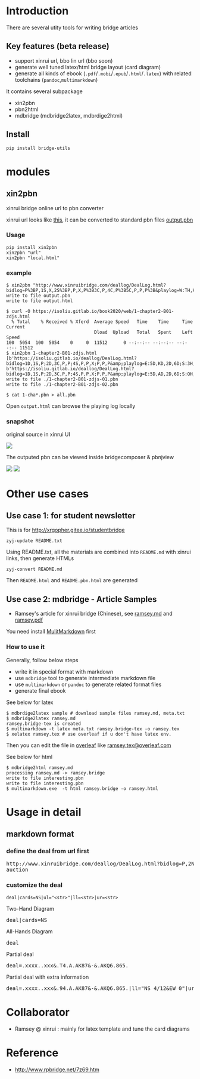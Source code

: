 # Introduction

There are several utity tools for writing bridge articles

## Key features (beta release)

* support xinrui url, bbo lin url (bbo soon)
* generate well tuned latex/html bridge layout (card diagram) 
* generate all kinds of ebook (`.pdf`/`.mobi`/`.epub`/`.html`/`.latex`) with related toolchains (`pandoc`,`multimarkdown`)

It contains several subpackage

* xin2pbn
* pbn2html
* mdbridge (mdbridge2latex, mdbrdige2html)

## Install

````
pip install bridge-utils
````

# modules

## xin2pbn

xinrui bridge online url to pbn converter

xinrui url looks like [this](http://www.xinruibridge.com/deallog/DealLog.html?bidlog=P%3BP,1S,X,2S%3BP,P,X,P%3B3C,P,4C,P%3B5C,P,P,P%3B&playlog=W:TH,KH,AH,4H%3BE:TS,KS,AS,6C%3BN:3H,2H,9H,8H%3BS:TD,KD,AD,7D%3BN:3D,9D,2C,2D%3BS:3C,4C,TC,5C%3BN:6D,5D,QC,4D%3BS:7C,KC,AC,8C%3BN:&deal=T96.A62.J975.985%20KQ832.954.T.Q732%20AJ754.T8.K842.K4%20.KQJ73.AQ63.AJT6&vul=NS&dealer=E&contract=5C&declarer=S&wintrick=12&score=620&str=%E7%BE%A4%E7%BB%84IMP%E8%B5%9B%2020201121%20%E7%89%8C%E5%8F%B7%202/8&dealid=984602529&pbnid=344008254), it can be converted to standard pbn files [output.pbn](output.pbn)

### Usage

````
pip install xin2pbn
xin2pbn "url"
xin2pbn "local.html"
````

### example

````
$ xin2pbn "http://www.xinruibridge.com/deallog/DealLog.html?bidlog=P%3BP,1S,X,2S%3BP,P,X,P%3B3C,P,4C,P%3B5C,P,P,P%3B&playlog=W:TH,KH,AH,4H%3BE:TS,KS,AS,6C%3BN:3H,2H,9H,8H%3BS:TD,KD,AD,7D%3BN:3D,9D,2C,2D%3BS:3C,4C,TC,5C%3BN:6D,5D,QC,4D%3BS:7C,KC,AC,8C%3BN:&deal=T96.A62.J975.985%20KQ832.954.T.Q732%20AJ754.T8.K842.K4%20.KQJ73.AQ63.AJT6&vul=NS&dealer=E&contract=5C&declarer=S&wintrick=12&score=620&str=%E7%BE%A4%E7%BB%84IMP%E8%B5%9B%2020201121%20%E7%89%8C%E5%8F%B7%202/8&dealid=984602529&pbnid=344008254"
write to file output.pbn
write to file output.html

$ curl -O https://isoliu.gitlab.io/book2020/web/1-chapter2-B01-zdjs.html
  % Total    % Received % Xferd  Average Speed   Time    Time     Time  Current
                                 Dload  Upload   Total   Spent    Left  Speed
100  5054  100  5054    0     0  11512      0 --:--:-- --:--:-- --:--:-- 11512
$ xin2pbn 1-chapter2-B01-zdjs.html
[b'https://isoliu.gitlab.io/deallog/DealLog.html?bidlog=1D,1S,P;2D,3C,P,P;4S,P,P,X;P,P,P&amp;playlog=E:5D,KD,2D,6D;S:3H,5H,8H,7H;N:8S,TS,AS,3D;S:4C,KC,3C,2C;W:8D,7D,2S,9D;E:8C,JC,AC,5C;W:QD,TH,5S,4D;E:6H,9H,KH,AH;N:&amp;deal=.K5.QJT832.AK976%20KQ874.AT8.76.Q53%20JT652.7642.5.T82%20A93.QJ93.AK94.J4&amp;vul=All&amp;dealer=W&amp;contract=4SX&amp;declarer=N&amp;wintrick=9&amp;score=-200&amp;str=%E9%94%A6%E6%A0%87%E8%B5%9B%20%E7%AC%AC12%E8%BD%AE%20%E7%89%8C%E5%8F%B7%204/12&amp;dealid=653117488&amp;pbnid=127397878', b'https://isoliu.gitlab.io/deallog/DealLog.html?bidlog=1D,1S,P;2D,3C,P,P;4S,P,P,X;P,P,P&amp;playlog=E:5D,AD,2D,6D;S:QH,KH,AH,7H;N:KS,2S,3S,3D;N:4S,TS,AS,8D;S:3H,5H,8H,2H;N:TH,6H,JH,7C;S:9H,6C,7D,4H;S:4C,KC,3C,2C;W:AC,5C,8C,JC;W:QD,QS,TC,4D;N:&amp;deal=.K5.QJT832.AK976%20KQ874.AT8.76.Q53%20JT652.7642.5.T82%20A93.QJ93.AK94.J4&amp;vul=All&amp;dealer=W&amp;contract=4SX&amp;declarer=N&amp;wintrick=10&amp;score=790&amp;str=%E9%94%A6%E6%A0%87%E8%B5%9B%20%E7%AC%AC12%E8%BD%AE%20%E7%89%8C%E5%8F%B7%204/12&amp;dealid=653247876&amp;pbnid=127397878']
write to file ./1-chapter2-B01-zdjs-01.pbn
write to file ./1-chapter2-B01-zdjs-02.pbn

$ cat 1-cha*.pbn > all.pbn
````

Open `output.html` can browse the playing log locally

### snapshot

original source in xinrui UI

![](xinrui.png)

The outputed pbn can be viewed inside bridgecomposer & pbnjview

![](bridgecomposer.png)
![](pbnjview.png)

# Other use cases

## Use case 1: for student newsletter

This is for http://xrgopher.gitee.io/studentbridge

````
zyj-update README.txt
````

Using README.txt, all the materials are combined into `README.md` with xinrui links, then generate HTMLs

````
zyj-convert README.md
````

Then `README.html` and `README.pbn.html` are generated

## Use case 2: mdbridge - Article Samples 

* Ramsey's article for xinrui bridge (Chinese), see [ramsey.md](https://xrgopher.gitlab.io/mdbridge/ramsey.md) and [ramsey.pdf](https://xrgopher.gitlab.io/mdbridge/ramsey.pdf)

You need install [MulitMarkdown](https://fletcherpenney.net/multimarkdown/download/) first

### How to use it

Generally, follow below steps 

* write it in special format with markdown
* use `mdbridge` tool to generate intermediate markdown file
* use `multimarkdown` or `pandoc` to generate related format files
* generate final ebook

See below for latex 

````
$ mdbrdige2latex sample # download sample files ramsey.md, meta.txt
$ mdbridge2latex ramsey.md
ramsey.bridge-tex is created
$ multimarkdown -t latex meta.txt ramsey.bridge-tex -o ramsey.tex
$ xelatex ramsey.tex # use overleaf if u don't have latex env.
````

Then you can edit the file in [overleaf](https://www.overleaf.com) like [ramsey.tex@overleaf.com](https://www.overleaf.com/read/kzwczwjqhxhr)

See below for html

````
$ mdbridge2html ramsey.md
processing ramsey.md -> ramsey.bridge
write to file interesting.pbn
write to file interesting.pbn
$ multimarkdown.exe  -t html ramsey.bridge -o ramsey.html
````

# Usage in detail 

## markdown format

### define the deal from url first

<pre lang="bridge">
http://www.xinruibridge.com/deallog/DealLog.html?bidlog=P,2N,P%3B3C,P,3N,P%3B6N,P,P,P%3B&playlog=E:KD,3D,4D,JD%3BE:2D,5D,7D,AD%3BN:JS,6S,5S,8S%3BN:KS,4S,7S,2S%3BN:3S,TS,AS,8H%3BS:QS,TD,4C,9S%3BS:KH,JH,4H,2H%3BS:AH,TH,9H,3H%3BS:QH,9D,8C,5H%3BS:2C,JC,QC,6C%3BN:KC,9C,6D,5C%3BN:AC,7H,6H,3C%3BN:7C,QD,8D,TC%3B&deal=82.JT8.T974.JT53%20KJ3.94.AJ.AKQ874%20T964.7532.KQ2.96%20AQ75.AKQ6.8653.2&vul=All&dealer=W&contract=6N&declarer=N&wintrick=11&score=-100&str=%E7%BE%A4%E7%BB%84IMP%E8%B5%9B%2020201209%20%E7%89%8C%E5%8F%B7%204/8&dealid=995050099&pbnid=345464272
auction
</pre>

### customize the deal

`deal|cards=NS|ul="<str>"|ll=<str>|ur=<str>`

Two-Hand Diagram

<pre lang="bridge">
deal|cards=NS
</pre>

All-Hands Diagram

<pre lang="bridge">
deal
</pre>

Partial deal

<pre lang="bridge">
deal=.xxxx..xxx&.T4.A.AK87&-&.AKQ6.865.
</pre>

Partial deal with extra information

<pre lang="bridge">
deal=.xxxx..xxx&.94.A.AK87&-&.AKQ6.865.|ll="NS 4/12&EW 0"|ur="match 4/8"
</pre>

# Collaborator

* Ramsey @ xinrui : mainly for latex template and tune the card diagrams

# Reference

* http://www.rpbridge.net/7z69.htm
